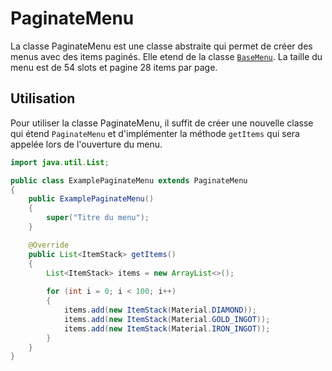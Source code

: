 # PaginateMenu
La classe PaginateMenu est une classe abstraite qui permet de créer des menus avec des items paginés. Elle etend de la classe [`BaseMenu`](BaseMenu.md).
La taille du menu est de 54 slots et pagine 28 items par page.

## Utilisation
Pour utiliser la classe PaginateMenu, il suffit de créer une nouvelle classe qui étend `PaginateMenu` et d'implémenter la méthode `getItems` qui sera appelée lors de l'ouverture du menu.

```java
import java.util.List;

public class ExamplePaginateMenu extends PaginateMenu
{
    public ExamplePaginateMenu()
    {
        super("Titre du menu");
    }

    @Override
    public List<ItemStack> getItems()
    {
        List<ItemStack> items = new ArrayList<>();
        
        for (int i = 0; i < 100; i++)
        {
            items.add(new ItemStack(Material.DIAMOND));
            items.add(new ItemStack(Material.GOLD_INGOT));
            items.add(new ItemStack(Material.IRON_INGOT));
        }
    }
}
```